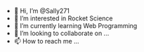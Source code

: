 - 👋 Hi, I’m @Sally271
- 👀 I’m interested in Rocket Science
- 🌱 I’m currently learning Web Programming
- 💞️ I’m looking to collaborate on ...
- 📫 How to reach me ...

<!---
Sally271/Sally271 is a ✨ special ✨ repository because its `README.md` (this file) appears on your GitHub profile.
You can click the Preview link to take a look at your changes.
--->
